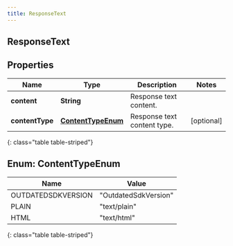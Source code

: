 ```yaml
---
title: ResponseText
---
```

## ResponseText


## Properties

| Name | Type | Description | Notes |
| ------------ | ------------- | ------------- | ------------- |
| **content** | **String** | Response text content. |  |
| **contentType** | [**ContentTypeEnum**](#ContentTypeEnum) | Response text content type. |  [optional] |
{: class="table table-striped"}


<a name="ContentTypeEnum"></a>

## Enum: ContentTypeEnum

| Name | Value |
| ---- | ----- |
| OUTDATEDSDKVERSION | &quot;OutdatedSdkVersion&quot; |
| PLAIN | &quot;text/plain&quot; |
| HTML | &quot;text/html&quot; |
{: class="table table-striped"}



